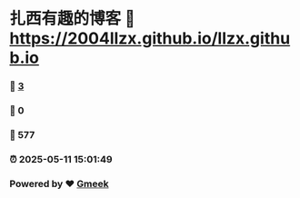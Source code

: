 # 扎西有趣的博客 :link: https://2004llzx.github.io/llzx.github.io 
### :page_facing_up: [3](https://2004llzx.github.io/llzx.github.io/tag.html) 
### :speech_balloon: 0 
### :hibiscus: 577 
### :alarm_clock: 2025-05-11 15:01:49 
### Powered by :heart: [Gmeek](https://github.com/Meekdai/Gmeek)

